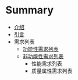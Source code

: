 # Summary

* [介绍](README.md)
* [引言](引言.md)
* 需求列表
    * [功能性需求列表](功能性需求列表.md)
    * [非功能性需求列表](非功能性需求列表.md)
        * 性能需求列表
        * 质量属性需求列表

